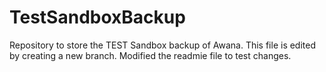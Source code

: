 # TestSandboxBackup
Repository to store the TEST Sandbox backup of Awana. This file is edited by creating a new branch. Modified the readmie file to test changes.
